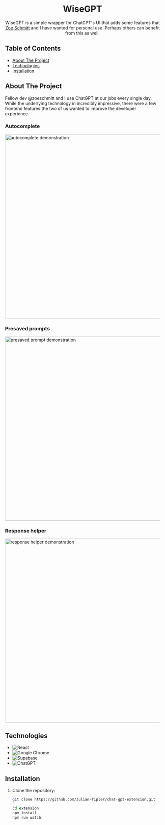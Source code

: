 <h1 align="center">WiseGPT</h1>
<p align="center">
WiseGPT is a simple wrapper for ChatGPT's UI that adds some features that <a href="https://github.com/zoeschmitt">Zoe Schmitt</a> and I have wanted for personal use. Perhaps others can benefit from this as well.
</p>

## Table of Contents

- [About The Project](#about-the-project)
- [Technologies](#technologies)
- [Installation](#installation)

## About The Project

Fellow dev @zoeschmitt and I use ChatGPT at our jobs every single day. While the underlying technology in incredibly impressive, there were a few frontend features the two of us wanted to improve the developer experience. 

### Autocomplete  
  <img src="https://github.com/Julian-Tipler/chat-gpt-extension/assets/59591817/9e81db22-2ad8-4300-94f3-b92bb9f35249" alt="autocomplete demonstration" width="600" />

### Presaved prompts  
  <img src="https://github.com/Julian-Tipler/chat-gpt-extension/assets/59591817/58c014f8-d555-4d19-a7e8-e57900049eea" alt="presaved prompt demonstration" width="600" />

### Response helper
  <img src="https://github.com/Julian-Tipler/chat-gpt-extension/assets/59591817/98cdfae3-3164-4819-8205-4861047d9fc2" alt="response helper demonstration" width="600" />

## Technologies
* ![React](https://img.shields.io/badge/react-%2320232a.svg?style=for-the-badge&logo=react&logoColor=%2361DAFB)
* ![Google Chrome](https://img.shields.io/badge/Google%20Chrome-4285F4?style=for-the-badge&logo=GoogleChrome&logoColor=white)
* ![Supabase](https://img.shields.io/badge/Supabase-3ECF8E?style=for-the-badge&logo=supabase&logoColor=white)
* ![ChatGPT](https://img.shields.io/badge/chatGPT-74aa9c?style=for-the-badge&logo=openai&logoColor=white)
  
## Installation

1. Clone the repository:

   ```bash
   git clone https://github.com/Julian-Tipler/chat-gpt-extension.git

   cd extension
   npm install
   npm run watch

   ```
